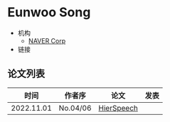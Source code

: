 # Eunwoo Song

- 机构
  - [NAVER Corp](../Institutions/KOR-NAVER_Corp.md)
- 链接

## 论文列表

| 时间 | 作者序 | 论文 | 发表 |
|:-:|:-:|---|---|
| 2022.11.01 | No.04/06 | [HierSpeech](../Models/E2E/2022.11.01_HierSpeech.md) |